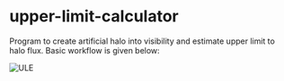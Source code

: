 # upper-limit-calculator
Program to create artificial halo into visibility and estimate upper limit to halo flux. Basic workflow is given below:

![ULE](https://github.com/lijotgeorge/upper-limit-calculator/blob/master/ULE-flowchart.png)
